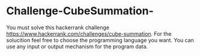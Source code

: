 # Challenge-CubeSummation-
You must solve this hackerrank challenge https://www.hackerrank.com/challenges/cube-summation. For the solucition feel free to choose the programming language you want. You can use any input or output mechanism for the program data.
